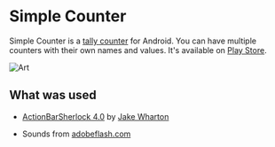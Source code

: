 Simple Counter
==============
Simple Counter is a [tally counter](http://en.wikipedia.org/wiki/Tally_counter) for Android. You can have multiple counters with their own names and values. It's available on [Play Store][1].

![Art][2]

What was used
-------------
* [ActionBarSherlock 4.0][3] by [Jake Wharton][4]
* Sounds from [adobeflash.com][5]


  [1]: https://play.google.com/store/apps/details?id=me.tsukanov.counter
  [2]: https://github.com/Tsukanov/Simple-Counter/raw/master/stuff/art.png
  [3]: http://actionbarsherlock.com/
  [4]: http://jakewharton.com/
  [5]: http://www.adobeflash.com/download/sounds/clicks/